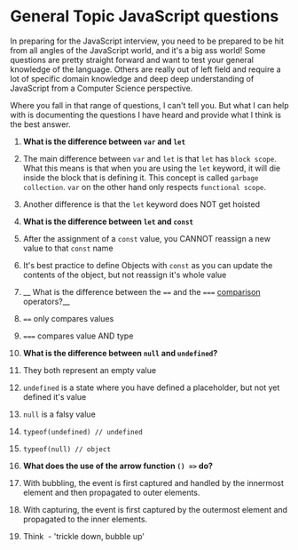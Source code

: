 # General Topic JavaScript questions

In preparing for the JavaScript interview, you need to be prepared to be hit from all angles of the JavaScript world, and it's a big ass world! Some questions are pretty straight forward and want to test your general knowledge of the language. Others are really out of left field and require a lot of specific domain knowledge and deep deep understanding of JavaScript from a Computer Science perspective.

Where you fall in that range of questions, I can't tell you. But what I can help with is documenting the questions I have heard and provide what I think is the best answer.

1. __What is the difference between `var` and `let`__

  1. The main difference between `var` and `let` is that `let` has `block scope`. What this means is that when you are using the `let` keyword, it will die inside the block that is defining it. This concept is called `garbage collection`. `var` on the other hand only respects `functional scope`.
  1. Another difference is that the `let` keyword does NOT get hoisted

1. __What is the difference between `let` and `const`__

  1. After the assignment of a `const` value, you CANNOT reassign a new value to that `const` name
  1. It's best practice to define Objects with `const` as you can update the contents of the object, but not reassign it's whole value

1. __ What is the difference between the `==` and the `===` [comparison](https://developer.mozilla.org/en-US/docs/Web/JavaScript/Guide/Expressions_and_Operators#Comparison_operators) operators?__

  1. `==` only compares values
  1. `===` compares value AND type

1. __What is the difference between `null` and `undefined`?__

  1. They both represent an empty value
  1. `undefined` is a state where you have defined a placeholder, but not yet defined it's value
  1. `null` is a falsy value
  1. `typeof(undefined) // undefined`
  1. `typeof(null) // object`

1. __What does the use of the arrow function `() =>` do?__

  1. With bubbling, the event is first captured and handled by the innermost element and then propagated to outer elements.
  1. With capturing, the event is first captured by the outermost element and propagated to the inner elements.
  1. Think  - 'trickle down, bubble up'
